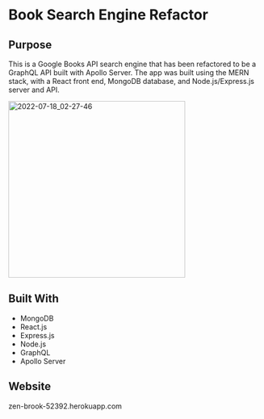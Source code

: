 # Book Search Engine Refactor

## Purpose
This is a Google Books API search engine that has been refactored to be a GraphQL API built with Apollo Server. The app was built using the MERN stack, with a React front end, MongoDB database, and Node.js/Express.js server and API. 

<img width="350" alt="2022-07-18_02-27-46" src="https://user-images.githubusercontent.com/98719479/179455661-a34231c3-5325-4bcf-a74c-2eba4f6f32f1.png">

## Built With
* MongoDB
* React.js
* Express.js
* Node.js
* GraphQL
* Apollo Server

## Website
zen-brook-52392.herokuapp.com
